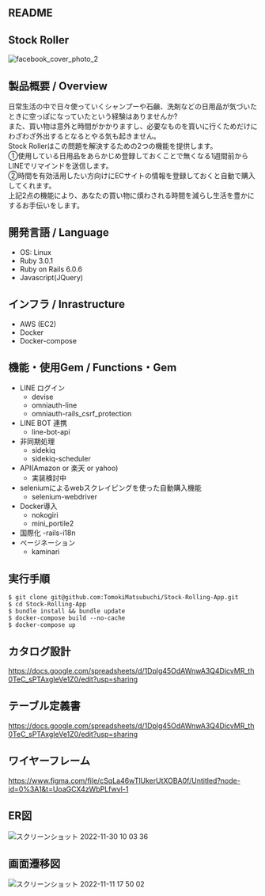 ## README

## Stock Roller
![facebook_cover_photo_2](https://user-images.githubusercontent.com/109142010/206126785-c8e09255-e155-4ba8-9e12-70fc1bc6de01.png)

## 製品概要 / Overview
日常生活の中で日々使っていくシャンプーや石鹸、洗剤などの日用品が気づいたときに空っぽになっていたという経験はありませんか?<br>
また、買い物は意外と時間がかかりますし、必要なものを買いに行くためだけにわざわざ外出するとなるとやる気も起きません。<br>
Stock Rollerはこの問題を解決するための2つの機能を提供します。<br>
①使用している日用品をあらかじめ登録しておくことで無くなる1週間前からLINEでリマインドを送信します。<br>
②時間を有効活用したい方向けにECサイトの情報を登録しておくと自動で購入してくれます。<br>
上記2点の機能により、あなたの買い物に煩わされる時間を減らし生活を豊かにするお手伝いをします。

## 開発言語 / Language
- OS: Linux
- Ruby 3.0.1
- Ruby on Rails 6.0.6
- Javascript(JQuery)

## インフラ / Inrastructure
- AWS (EC2)
- Docker
- Docker-compose


## 機能・使用Gem / Functions・Gem
- LINE ログイン
  - devise
  - omniauth-line
  - omniauth-rails_csrf_protection
- LINE BOT 連携
  - line-bot-api
- 非同期処理
  - sidekiq
  - sidekiq-scheduler
- API(Amazon or 楽天 or yahoo)
  - 実装検討中
- seleniumによるwebスクレイピングを使った自動購入機能
  - selenium-webdriver
- Docker導入
  - nokogiri
  - mini_portile2
- 国際化
  -rails-i18n
- ページネーション
  - kaminari
  
## 実行手順
```
$ git clone git@github.com:TomokiMatsubuchi/Stock-Rolling-App.git
$ cd Stock-Rolling-App
$ bundle install && bundle update
$ docker-compose build --no-cache
$ docker-compose up
```

## カタログ設計
https://docs.google.com/spreadsheets/d/1Dplg45OdAWnwA3Q4DicvMR_th0TeC_sPTAxgIeVe1Z0/edit?usp=sharing

## テーブル定義書
https://docs.google.com/spreadsheets/d/1Dplg45OdAWnwA3Q4DicvMR_th0TeC_sPTAxgIeVe1Z0/edit?usp=sharing

## ワイヤーフレーム
https://www.figma.com/file/cSqLa46wTlUkerUtXOBA0f/Untitled?node-id=0%3A1&t=UoaGCX4zWbPLfwvl-1

## ER図
![スクリーンショット 2022-11-30 10 03 36](https://user-images.githubusercontent.com/109142010/204688148-86f9b565-a37b-44fb-98e9-f65e1d87af4f.png)




## 画面遷移図
![スクリーンショット 2022-11-11 17 50 02](https://user-images.githubusercontent.com/109142010/201307960-78040376-f52a-4024-bc5b-c5608ac9ab2d.png)


